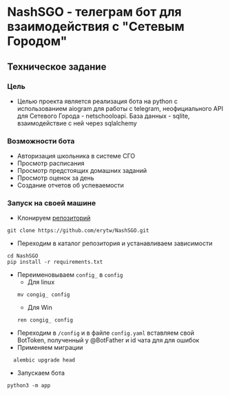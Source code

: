 # NashSGO - телеграм бот для взаимодействия с "Сетевым Городом"

## Техническое задание

### Цель
* Целью проекта является реализация бота на python с использованием aiogram для работы с telegram, неофициального API для Сетевого Города - netschooloapi. База данных - sqlite, взаимодействие с ней через sqlalchemy

### Возможности бота
* Авторизация школьника в системе СГО
* Просмотр расписания
* Просмотр предстоящих домашних заданий
* Просмотр оценок за день
* Создание отчетов об успеваемости

### Запуск на своей машине

* Клонируем [репозиторий](https://github.com/erytw/NashSGO)
```shell
git clone https://github.com/erytw/NashSGO.git
```

* Переходим в каталог репозитория и устанавливаем зависимости
```shell
cd NashSGO
pip install -r requirements.txt
```

* Переименовываем ```config_``` в ```config```
  - Для linux
  ```shell
  mv congig_ config
  ```
  - Для Win
  ```shell
  ren congig_ config
  ```
* Переходим в ```/config``` и в файле ```config.yaml``` вставляем свой BotToken, полученный у @BotFather и id чата для для ошибок
* Применяем миграции
```shell
  alembic upgrade head
  ```
* Запускаем бота
```shell
python3 -m app
```
